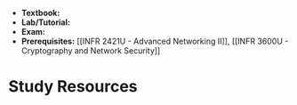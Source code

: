 - **Textbook:** 
- **Lab/Tutorial:** 
- **Exam:** 
- **Prerequisites:** [[INFR 2421U - Advanced Networking II]], [[INFR 3600U - Cryptography and Network Security]]

# Study Resources